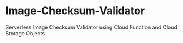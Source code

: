 # Image-Checksum-Validator
Serverless Image Checksum Validator using Cloud Function and Cloud Storage Objects
